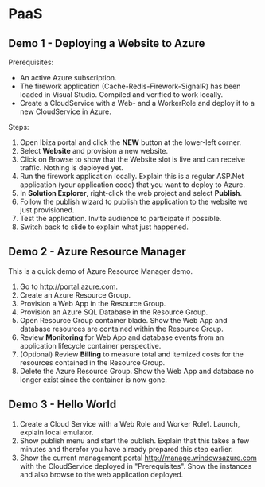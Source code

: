 <a name="title"></a>
# PaaS

## Demo 1 - Deploying a Website to Azure

Prerequisites:

- An active Azure subscription.
- The firework application (Cache-Redis-Firework-SignalR) has been loaded in Visual Studio. Compiled and verified to work locally.
- Create a CloudService with a Web- and a WorkerRole and deploy it to a new CloudService in Azure.

Steps:

1. Open Ibiza portal and click the **NEW** button at the lower-left corner.
1. Select **Website** and provision a new website.
1. Click on Browse to show that the Website slot is live and can receive traffic. Nothing is deployed yet.
1. Run the firework application locally. Explain this is a regular ASP.Net application (your application code) that you want to deploy to Azure.
1. In **Solution Explorer**, right-click the web project and select **Publish**.
1. Follow the publish wizard to publish the application to the website we just provisioned.
1. Test the application. Invite audience to participate if possible.
1. Switch back to slide to explain what just happened.

## Demo 2 - Azure Resource Manager

This is a quick demo of Azure Resource Manager demo.

1. Go to http://portal.azure.com.
1. Create an Azure Resource Group.
1. Provision a Web App in the Resource Group.
1. Provision an Azure SQL Database in the Resource Group.
1. Open Resource Group container blade. Show the Web App and database resources are contained within the Resource Group.
1. Review **Monitoring** for Web App and database events from an application lifecycle container perspective.
1. (Optional) Review **Billing** to measure total and itemized costs for the resources contained in the Resource Group.
1. Delete the Azure Resource Group. Show the Web App and database no longer exist since the container is now gone.


## Demo 3 - Hello World

1. Create a Cloud Service with a Web Role and Worker Role1. Launch, explain local emulator.
1. Show publish menu and start the publish. Explain that this takes a few minutes and therefor you have already prepared this step earlier.
1. Show the current management portal http://manage.windowsazure.com with the CloudService deployed in "Prerequisites". Show the instances and also browse to the web application deployed.


